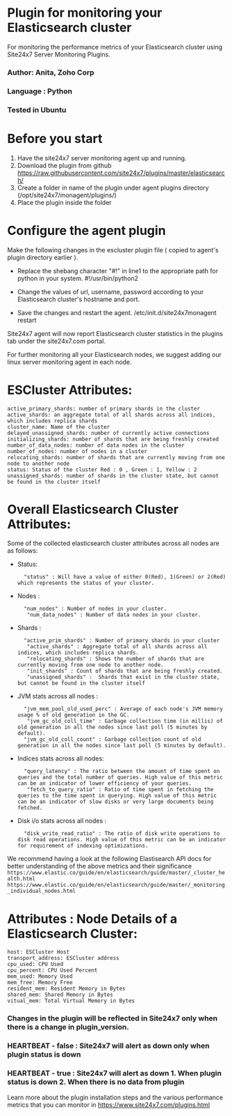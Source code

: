 Plugin for monitoring your Elasticsearch cluster
================================================

For monitoring the performance metrics of your Elasticsearch cluster using Site24x7 Server Monitoring Plugins. 
  
### Author: Anita, Zoho Corp
### Language : Python
### Tested in Ubuntu

Before you start
======================

1. Have the site24x7 server monitoring agent up and running.
2. Download the plugin from github https://raw.githubusercontent.com/site24x7/plugins/master/elasticsearch/
3. Create a folder in name of the plugin under agent plugins directory (/opt/site24x7/monagent/plugins/)
4. Place the plugin inside the folder 


Configure the agent plugin
==========================
 
Make the following changes in the escluster plugin file ( copied to agent's plugin directory earlier ).

- Replace the shebang character "#!" in line1 to the appropriate path for python in your system.
		#!/usr/bin/python2
- Change the values of url, username, password according to your Elasticsearch cluster's hostname and port.

- Save the changes and restart the agent.
		/etc/init.d/site24x7monagent restart

Site24x7 agent will now report Elasticsearch cluster statistics in the plugins tab under the site24x7.com portal.

For further monitoring all your Elasticsearch nodes, we suggest adding our linux server monitoring agent in each node.


ESCluster Attributes:
=====================

	active_primary_shards: number of primary shards in the cluster
	active_shards: an aggregate total of all shards across all indices, which includes replica shards
	cluster_name: Name of the cluster
	delayed_unassigned_shards: number of currently active connections
	initializing_shards: number of shards that are being freshly created
	number_of_data_nodes: number of data nodes in the cluster
	number_of_nodes: number of nodes in a cluster
	relocating_shards: number of shards that are currently moving from one node to another node
	status: Status of the cluster Red : 0 , Green : 1, Yellow : 2
	unassigned_shards: number of shards in the cluster state, but cannot be found in the cluster itself        

Overall Elasticsearch Cluster Attributes:
=========================================

Some of the collected elasticsearch cluster attributes across all nodes are as follows:
		
- Status:
		
        "status" : Will have a value of either 0(Red), 1(Green) or 2(Red) which represents the status of your cluster.
		
- Nodes :
        
        "num_nodes" : Number of nodes in your cluster.
		 "num_data_nodes" : Number of data nodes in your cluster.

- Shards :
		
        "active_prim_shards" : Number of primary shards in your cluster
		 "active_shards" : Aggregate total of all shards across all indices, which includes replica shards.
		 "relocating_shards" : Shows the number of shards that are currently moving from one node to another node.
		 "init_shards" : Count of shards that are being freshly created.
		 "unassigned_shards" :  Shards that exist in the cluster state, but cannot be found in the cluster itself

- JVM stats across all nodes :
		
        "jvm_mem_pool_old_used_perc" : Average of each node's JVM memory usage % of old generation in the GC.
		 "jvm_gc_old_coll_time" : Garbage collection time (in millis) of old generation in all the nodes since last poll (5 minutes by default).
		"jvm_gc_old_coll_count" : Garbage collection count of old generation in all the nodes since last poll (5 minutes by default).

- Indices stats across all nodes:
		
        "query_latency" : The ratio between the amount of time spent on queries and the total number of queries. High value of this metric can be an indicator of lower efficiency of your queries.
		 "fetch_to_query_ratio" : Ratio of time spent in fetching the queries to the time spent in querying. High value of this metric can be an indicator of slow disks or very large documents being fetched.

- Disk i/o stats across all nodes :
		
        "disk_write_read_ratio" : The ratio of disk write operations to disk read operations. High value of this metric can be an indicator for requirement of indexing optimizations.

We recommend having a look at the following Elastisearch API docs for better understanding of the above metrics and their significance
`https://www.elastic.co/guide/en/elasticsearch/guide/master/_cluster_health.html`
`https://www.elastic.co/guide/en/elasticsearch/guide/master/_monitoring_individual_nodes.html`


Attributes : Node Details of a Elasticsearch Cluster:
======================================================

	host: ESCluster Host
	transport_address: ESCluster address
	cpu_used: CPU Used
    cpu_percent: CPU Used Percent
    mem_used: Memory Used
    mem_free: Memory Free
    resident_mem: Resident Memory in Bytes
    shared_mem: Shared Memory in Bytes
    vitual_mem: Total Virtual Memory in Bytes


### Changes in the plugin will be reflected in Site24x7 only when there is a change in plugin_version.

### HEARTBEAT - false : Site24x7 will alert as down only when plugin status is down
### HEARTBEAT - true  : Site24x7 will alert as down 1. When plugin status is down 2. When there is no data from plugin


Learn more about the plugin installation steps and the various performance metrics that you can monitor in https://www.site24x7.com/plugins.html        
